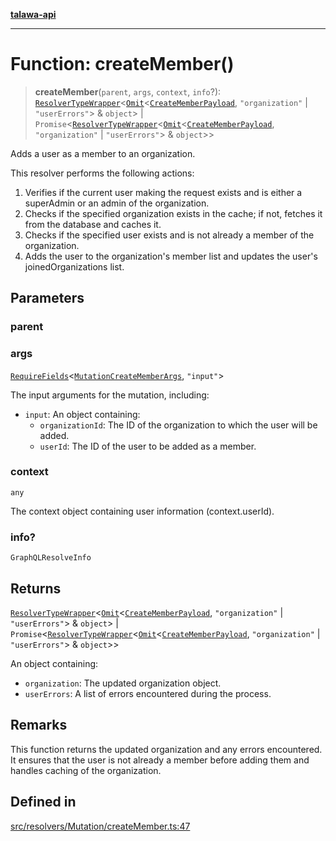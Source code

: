 [**talawa-api**](../../../../README.md)

***

# Function: createMember()

> **createMember**(`parent`, `args`, `context`, `info`?): [`ResolverTypeWrapper`](../../../../types/generatedGraphQLTypes/type-aliases/ResolverTypeWrapper.md)\<[`Omit`](../../../../types/generatedGraphQLTypes/type-aliases/Omit.md)\<[`CreateMemberPayload`](../../../../types/generatedGraphQLTypes/type-aliases/CreateMemberPayload.md), `"organization"` \| `"userErrors"`\> & `object`\> \| `Promise`\<[`ResolverTypeWrapper`](../../../../types/generatedGraphQLTypes/type-aliases/ResolverTypeWrapper.md)\<[`Omit`](../../../../types/generatedGraphQLTypes/type-aliases/Omit.md)\<[`CreateMemberPayload`](../../../../types/generatedGraphQLTypes/type-aliases/CreateMemberPayload.md), `"organization"` \| `"userErrors"`\> & `object`\>\>

Adds a user as a member to an organization.

This resolver performs the following actions:

1. Verifies if the current user making the request exists and is either a superAdmin or an admin of the organization.
2. Checks if the specified organization exists in the cache; if not, fetches it from the database and caches it.
3. Checks if the specified user exists and is not already a member of the organization.
4. Adds the user to the organization's member list and updates the user's joinedOrganizations list.

## Parameters

### parent

### args

[`RequireFields`](../../../../types/generatedGraphQLTypes/type-aliases/RequireFields.md)\<[`MutationCreateMemberArgs`](../../../../types/generatedGraphQLTypes/type-aliases/MutationCreateMemberArgs.md), `"input"`\>

The input arguments for the mutation, including:
  - `input`: An object containing:
    - `organizationId`: The ID of the organization to which the user will be added.
    - `userId`: The ID of the user to be added as a member.

### context

`any`

The context object containing user information (context.userId).

### info?

`GraphQLResolveInfo`

## Returns

[`ResolverTypeWrapper`](../../../../types/generatedGraphQLTypes/type-aliases/ResolverTypeWrapper.md)\<[`Omit`](../../../../types/generatedGraphQLTypes/type-aliases/Omit.md)\<[`CreateMemberPayload`](../../../../types/generatedGraphQLTypes/type-aliases/CreateMemberPayload.md), `"organization"` \| `"userErrors"`\> & `object`\> \| `Promise`\<[`ResolverTypeWrapper`](../../../../types/generatedGraphQLTypes/type-aliases/ResolverTypeWrapper.md)\<[`Omit`](../../../../types/generatedGraphQLTypes/type-aliases/Omit.md)\<[`CreateMemberPayload`](../../../../types/generatedGraphQLTypes/type-aliases/CreateMemberPayload.md), `"organization"` \| `"userErrors"`\> & `object`\>\>

An object containing:
  - `organization`: The updated organization object.
  - `userErrors`: A list of errors encountered during the process.

## Remarks

This function returns the updated organization and any errors encountered. It ensures that the user is not already a member before adding them and handles caching of the organization.

## Defined in

[src/resolvers/Mutation/createMember.ts:47](https://github.com/Suyash878/talawa-api/blob/e4413cec641a837926071678fed3c7f67234e31e/src/resolvers/Mutation/createMember.ts#L47)
